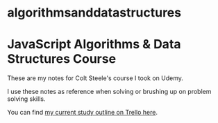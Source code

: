 # algorithmsanddatastructures

# JavaScript Algorithms & Data Structures Course

These are my notes for Colt Steele's course I took on Udemy.

I use these notes as reference when solving or brushing up on problem solving skills.

You can find <a href="https://trello.com/b/lWT8OGch/data-structures-algorithms-study-guide">my current study outline on Trello here</a>.
